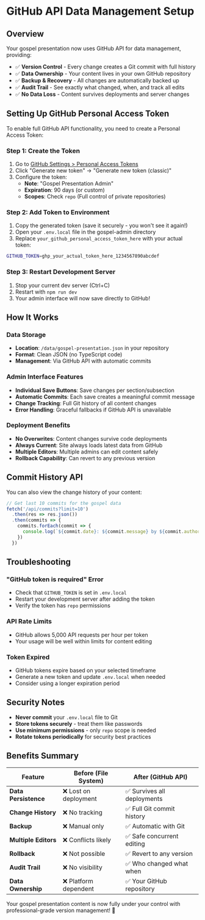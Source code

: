 # GitHub API Data Management Setup

## Overview

Your gospel presentation now uses GitHub API for data management, providing:
- ✅ **Version Control** - Every change creates a Git commit with full history
- ✅ **Data Ownership** - Your content lives in your own GitHub repository
- ✅ **Backup & Recovery** - All changes are automatically backed up
- ✅ **Audit Trail** - See exactly what changed, when, and track all edits
- ✅ **No Data Loss** - Content survives deployments and server changes

## Setting Up GitHub Personal Access Token

To enable full GitHub API functionality, you need to create a Personal Access Token:

### Step 1: Create the Token

1. Go to [GitHub Settings > Personal Access Tokens](https://github.com/settings/personal-access-tokens/new)
2. Click "Generate new token" → "Generate new token (classic)"
3. Configure the token:
   - **Note**: "Gospel Presentation Admin"
   - **Expiration**: 90 days (or custom)
   - **Scopes**: Check `repo` (Full control of private repositories)

### Step 2: Add Token to Environment

1. Copy the generated token (save it securely - you won't see it again!)
2. Open your `.env.local` file in the gospel-admin directory
3. Replace `your_github_personal_access_token_here` with your actual token:

```bash
GITHUB_TOKEN=ghp_your_actual_token_here_1234567890abcdef
```

### Step 3: Restart Development Server

1. Stop your current dev server (Ctrl+C)
2. Restart with `npm run dev`
3. Your admin interface will now save directly to GitHub!

## How It Works

### Data Storage
- **Location**: `/data/gospel-presentation.json` in your repository
- **Format**: Clean JSON (no TypeScript code)
- **Management**: Via GitHub API with automatic commits

### Admin Interface Features
- **Individual Save Buttons**: Save changes per section/subsection
- **Automatic Commits**: Each save creates a meaningful commit message
- **Change Tracking**: Full Git history of all content changes
- **Error Handling**: Graceful fallbacks if GitHub API is unavailable

### Deployment Benefits
- **No Overwrites**: Content changes survive code deployments
- **Always Current**: Site always loads latest data from GitHub
- **Multiple Editors**: Multiple admins can edit content safely
- **Rollback Capability**: Can revert to any previous version

## Commit History API

You can also view the change history of your content:

```javascript
// Get last 10 commits for the gospel data
fetch('/api/commits?limit=10')
  .then(res => res.json())
  .then(commits => {
    commits.forEach(commit => {
      console.log(`${commit.date}: ${commit.message} by ${commit.author}`)
    })
  })
```

## Troubleshooting

### "GitHub token is required" Error
- Check that `GITHUB_TOKEN` is set in `.env.local`
- Restart your development server after adding the token
- Verify the token has `repo` permissions

### API Rate Limits
- GitHub allows 5,000 API requests per hour per token
- Your usage will be well within limits for content editing

### Token Expired
- GitHub tokens expire based on your selected timeframe
- Generate a new token and update `.env.local` when needed
- Consider using a longer expiration period

## Security Notes

- **Never commit** your `.env.local` file to Git
- **Store tokens securely** - treat them like passwords  
- **Use minimum permissions** - only `repo` scope is needed
- **Rotate tokens periodically** for security best practices

## Benefits Summary

| Feature | Before (File System) | After (GitHub API) |
|---------|---------------------|-------------------|
| **Data Persistence** | ❌ Lost on deployment | ✅ Survives all deployments |
| **Change History** | ❌ No tracking | ✅ Full Git commit history |
| **Backup** | ❌ Manual only | ✅ Automatic with Git |
| **Multiple Editors** | ❌ Conflicts likely | ✅ Safe concurrent editing |
| **Rollback** | ❌ Not possible | ✅ Revert to any version |
| **Audit Trail** | ❌ No visibility | ✅ Who changed what when |
| **Data Ownership** | ❌ Platform dependent | ✅ Your GitHub repository |

Your gospel presentation content is now fully under your control with professional-grade version management! 🎉